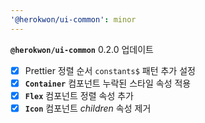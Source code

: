 ```yaml
---
'@herokwon/ui-common': minor
---
```


**`@herokwon/ui-common`** 0.2.0 업데이트

- [x] Prettier 정렬 순서 `constants$` 패턴 추가 설정
- [x] **`Container`** 컴포넌트 누락된 스타일 속성 적용
- [x] **`Flex`** 컴포넌트 정렬 속성 추가
- [x] **`Icon`** 컴포넌트 _children_ 속성 제거
